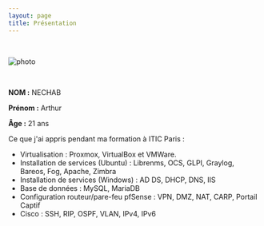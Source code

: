 ```yaml
---
layout: page
title: Présentation
---
```

<br/>

![photo](https://i.imgur.com/JdII2eH.jpg)

<br/>

**NOM :** NECHAB

**Prénom :** Arthur

**Âge :** 21 ans

Ce que j'ai appris pendant ma formation à ITIC Paris :

- Virtualisation : Proxmox, VirtualBox et VMWare. 
- Installation de services (Ubuntu) : Librenms, OCS, GLPI, Graylog, Bareos, Fog, Apache, Zimbra 
- Installation de services (Windows) : AD DS, DHCP, DNS, IIS
- Base de données : MySQL, MariaDB
- Configuration routeur/pare-feu pfSense : VPN, DMZ, NAT, CARP, Portail Captif 
- Cisco : SSH, RIP, OSPF, VLAN, IPv4, IPv6

